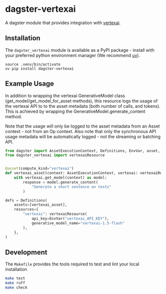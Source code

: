 # dagster-vertexai

A dagster module that provides integration with [vertexai](https://cloud.google.com/vertex-ai/generative-ai/docs/start/quickstart).

## Installation

The `dagster_vertexai` module is available as a PyPI package - install with your preferred python
environment manager (We recommend [uv](https://github.com/astral-sh/uv)).

```
source .venv/bin/activate
uv pip install dagster-vertexai
```

## Example Usage

In addition to wrapping the vertexai GenerativeModel class (get_model/get_model_for_asset methods),
this resource logs the usage of the vertexai API to to the asset metadata (both number of calls, and tokens).
This is achieved by wrapping the GenerativeModel.generate_content method.

Note that the usage will only be logged to the asset metadata from an Asset context -
not from an Op context.
Also note that only the synchronous API usage metadata will be automatically logged -
not the streaming or batching API.

```python
from dagster import AssetExecutionContext, Definitions, EnvVar, asset, define_asset_job
from dagster_vertexai import vertexaiResource


@asset(compute_kind="vertexai")
def vertexai_asset(context: AssetExecutionContext, vertexai: vertexaiResource):
    with vertexai.get_model(context) as model:
        response = model.generate_content(
            "Generate a short sentence on tests"
        )

defs = Definitions(
    assets=[vertexai_asset],
    resources={
        "vertexai": vertexaiResource(
            api_key=EnvVar("vertexai_API_KEY"),
            generative_model_name="vertexai-1.5-flash"
        ),
    },
)
```


## Development

The `Makefile` provides the tools required to test and lint your local installation

```sh
make test
make ruff
make check
```
